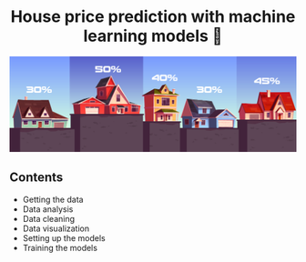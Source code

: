 # <center>House price prediction with machine learning models 🤖</center>

![house](image.png)

## Contents

-   Getting the data
-   Data analysis
-   Data cleaning
-   Data visualization
-   Setting up the models
-   Training the models
